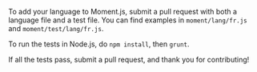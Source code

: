 To add your language to Moment.js, submit a pull request with both a language file and a test file. You can find examples in `moment/lang/fr.js` and `moment/test/lang/fr.js`.

To run the tests in Node.js, do `npm install`, then `grunt`.

If all the tests pass, submit a pull request, and thank you for contributing!
